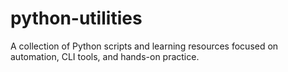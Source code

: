 # python-utilities
A collection of Python scripts and learning resources focused on automation, CLI tools, and hands-on practice.
